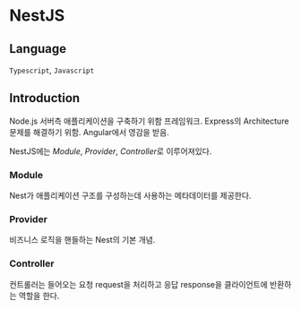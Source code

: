 # NestJS

## Language 
  `Typescript`, `Javascript`

## Introduction
  Node.js 서버측 애플리케이션을 구축하기 위함 프레임워크. Express의 Architecture 문제를 해결하기 위함. Angular에서 영감을 받음.

NestJS에는 *Module*, *Provider*, *Controller*로 이루어져있다.

### Module
Nest가 애플리케이션 구조를 구성하는데 사용하는 메타데이터를 제공한다.

### Provider
비즈니스 로직을 핸들하는 Nest의 기본 개념.

### Controller
컨트롤러는 들어오는 요청 request을 처리하고 응답 response을 클라이언트에 반환하는 역할을 한다. 